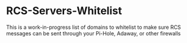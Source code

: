 # RCS-Servers-Whitelist
 This is a work-in-progress list of domains to whitelist to make sure RCS messages can be sent through your Pi-Hole, Adaway, or other firewalls
